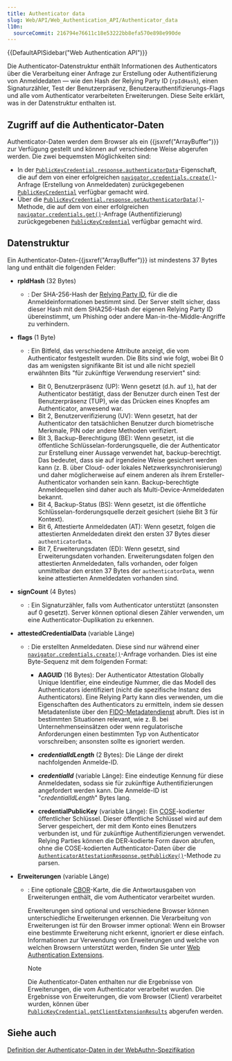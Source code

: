 ```yaml
---
title: Authenticator data
slug: Web/API/Web_Authentication_API/Authenticator_data
l10n:
  sourceCommit: 216794e76611c18e53222bb8efa570e898e990de
---
```


{{DefaultAPISidebar("Web Authentication API")}}

Die Authenticator-Datenstruktur enthält Informationen des Authenticators über die Verarbeitung einer Anfrage zur Erstellung oder Authentifizierung von Anmeldedaten — wie den Hash der Relying Party ID (`rpIdHash`), einen Signaturzähler, Test der Benutzerpräsenz, Benutzerauthentifizierungs-Flags und alle vom Authenticator verarbeiteten Erweiterungen. Diese Seite erklärt, was in der Datenstruktur enthalten ist.

## Zugriff auf die Authenticator-Daten

Authenticator-Daten werden dem Browser als ein {{jsxref("ArrayBuffer")}} zur Verfügung gestellt und können auf verschiedene Weise abgerufen werden. Die zwei bequemsten Möglichkeiten sind:

- In der [`PublicKeyCredential.response.authenticatorData`](/de/docs/Web/API/AuthenticatorAssertionResponse/authenticatorData)-Eigenschaft, die auf dem von einer erfolgreichen [`navigator.credentials.create()`](/de/docs/Web/API/CredentialsContainer/create)-Anfrage (Erstellung von Anmeldedaten) zurückgegebenen [`PublicKeyCredential`](/de/docs/Web/API/PublicKeyCredential) verfügbar gemacht wird.
- Über die [`PublicKeyCredential.response.getAuthenticatorData()`](/de/docs/Web/API/AuthenticatorAttestationResponse/getAuthenticatorData)-Methode, die auf dem von einer erfolgreichen [`navigator.credentials.get()`](/de/docs/Web/API/CredentialsContainer/get)-Anfrage (Authentifizierung) zurückgegebenen [`PublicKeyCredential`](/de/docs/Web/API/PublicKeyCredential) verfügbar gemacht wird.

## Datenstruktur

Ein Authenticator-Daten-{{jsxref("ArrayBuffer")}} ist mindestens 37 Bytes lang und enthält die folgenden Felder:

- **rpIdHash** (32 Bytes)
  - : Der SHA-256-Hash der [Relying Party ID](https://w3c.github.io/webauthn/#relying-party-identifier), für die die Anmeldeinformationen bestimmt sind. Der Server stellt sicher, dass dieser Hash mit dem SHA256-Hash der eigenen Relying Party ID übereinstimmt, um Phishing oder andere Man-in-the-Middle-Angriffe zu verhindern.
  
- **flags** (1 Byte)

  - : Ein Bitfeld, das verschiedene Attribute anzeigt, die vom Authenticator festgestellt wurden. Die Bits sind wie folgt, wobei Bit 0 das am wenigsten signifikante Bit ist und alle nicht speziell erwähnten Bits "für zukünftige Verwendung reserviert" sind:

    - Bit 0, Benutzerpräsenz (UP): Wenn gesetzt (d.h. auf `1`), hat der Authenticator bestätigt, dass der Benutzer durch einen Test der Benutzerpräsenz (TUP), wie das Drücken eines Knopfes am Authenticator, anwesend war.
    - Bit 2, Benutzerverifizierung (UV): Wenn gesetzt, hat der Authenticator den tatsächlichen Benutzer durch biometrische Merkmale, PIN oder andere Methoden verifiziert.
    - Bit 3, Backup-Berechtigung (BE): Wenn gesetzt, ist die öffentliche Schlüsselan-forderungsquelle, die der Authenticator zur Erstellung einer Aussage verwendet hat, backup-berechtigt. Das bedeutet, dass sie auf irgendeine Weise gesichert werden kann (z. B. über Cloud- oder lokales Netzwerksynchronisierung) und daher möglicherweise auf einem anderen als ihrem Ersteller-Authenticator vorhanden sein kann. Backup-berechtigte Anmeldequellen sind daher auch als Multi-Device-Anmeldedaten bekannt.
    - Bit 4, Backup-Status (BS): Wenn gesetzt, ist die öffentliche Schlüsselan-forderungsquelle derzeit gesichert (siehe Bit 3 für Kontext).
    - Bit 6, Attestierte Anmeldedaten (AT): Wenn gesetzt, folgen die attestierten Anmeldedaten direkt den ersten 37 Bytes dieser `authenticatorData`.
    - Bit 7, Erweiterungsdaten (ED): Wenn gesetzt, sind Erweiterungsdaten vorhanden. Erweiterungsdaten folgen den attestierten Anmeldedaten, falls vorhanden, oder folgen unmittelbar den ersten 37 Bytes der `authenticatorData`, wenn keine attestierten Anmeldedaten vorhanden sind.

- **signCount** (4 Bytes)
  - : Ein Signaturzähler, falls vom Authenticator unterstützt (ansonsten auf 0 gesetzt). Server können optional diesen Zähler verwenden, um eine Authenticator-Duplikation zu erkennen.
  
- **attestedCredentialData** (variable Länge)

  - : Die erstellten Anmeldedaten. Diese sind nur während einer [`navigator.credentials.create()`](/de/docs/Web/API/CredentialsContainer/create)-Anfrage vorhanden. Dies ist eine Byte-Sequenz mit dem folgenden Format:

    - **AAGUID** (16 Bytes): Der Authenticator Attestation Globally Unique Identifier, eine eindeutige Nummer, die das Modell des Authenticators identifiziert (nicht die spezifische Instanz des Authenticators). Eine Relying Party kann dies verwenden, um die Eigenschaften des Authenticators zu ermitteln, indem sie dessen Metadatenliste über den [FIDO-Metadatendienst](https://fidoalliance.org/metadata/) abruft. Dies ist in bestimmten Situationen relevant, wie z. B. bei Unternehmenseinsätzen oder wenn regulatorische Anforderungen einen bestimmten Typ von Authenticator vorschreiben; ansonsten sollte es ignoriert werden.

    - **_credentialIdLength_** (2 Bytes): Die Länge der direkt nachfolgenden Anmelde-ID.
    - **_credentialId_** (variable Länge): Eine eindeutige Kennung für diese Anmeldedaten, sodass sie für zukünftige Authentifizierungen angefordert werden kann. Die Anmelde-ID ist "_credentialIdLength_" Bytes lang.
    - **credentialPublicKey** (variable Länge): Ein [COSE](https://datatracker.ietf.org/doc/html/rfc8152)-kodierter öffentlicher Schlüssel. Dieser öffentliche Schlüssel wird auf dem Server gespeichert, der mit dem Konto eines Benutzers verbunden ist, und für zukünftige Authentifizierungen verwendet. Relying Parties können die DER-kodierte Form davon abrufen, ohne die COSE-kodierten Authenticator-Daten über die [`AuthenticatorAttestationResponse.getPublicKey()`](/de/docs/Web/API/AuthenticatorAttestationResponse/getPublicKey)-Methode zu parsen.

- **Erweiterungen** (variable Länge)

  - : Eine optionale [CBOR](https://datatracker.ietf.org/doc/html/rfc7049)-Karte, die die Antwortausgaben von Erweiterungen enthält, die vom Authenticator verarbeitet wurden.

    Erweiterungen sind optional und verschiedene Browser können unterschiedliche Erweiterungen erkennen. Die Verarbeitung von Erweiterungen ist für den Browser immer optional: Wenn ein Browser eine bestimmte Erweiterung nicht erkennt, ignoriert er diese einfach. Informationen zur Verwendung von Erweiterungen und welche von welchen Browsern unterstützt werden, finden Sie unter [Web Authentication Extensions](/de/docs/Web/API/Web_Authentication_API/WebAuthn_extensions).

    > [!NOTE]
    > Die Authenticator-Daten enthalten nur die Ergebnisse von Erweiterungen, die vom Authenticator verarbeitet wurden. Die Ergebnisse von Erweiterungen, die vom Browser (Client) verarbeitet wurden, können über [`PublicKeyCredential.getClientExtensionResults`](/de/docs/Web/API/PublicKeyCredential/getClientExtensionResults) abgerufen werden.

## Siehe auch

[Definition der Authenticator-Daten in der WebAuthn-Spezifikation](https://w3c.github.io/webauthn/#sctn-authenticator-data)
